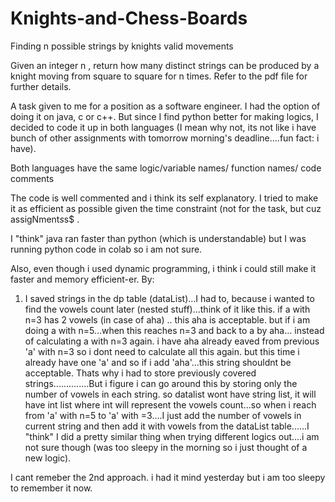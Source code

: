 # Knights-and-Chess-Boards
Finding n possible strings by knights valid movements

Given an integer n , return how many distinct strings can be produced by a knight moving from
square to square for n times. Refer to the pdf file for further details.

A task given to me for a position as a software engineer. I had the option of doing it on java, c or c++. But since I find python better for making logics, I decided to code it up in both languages (I mean why not, its not like i have bunch of other assignments with tomorrow morning's deadline....fun fact: i have). 

Both languages have the same logic/variable names/ function names/ code comments


The code is well commented and i think its self explanatory.
I tried to make it as efficient as possible given the time constraint (not for the task, but cuz assigNment$s$s$ .

I "think" java ran faster than python (which is understandable) but I was running python code in colab so i am not sure.

Also, even though i used dynamic programming, i think i could still make it faster and memory efficient-er. By:

1) I saved strings in the dp table (dataList)...I had to, because i wanted to find the vowels count later (nested stuff)...think of it like this. if a with n=3 has 2 vowels (in case of aha) .. this aha is acceptable. but if i am doing a with n=5...when this reaches n=3 and back to a by aha... instead of calculating a with n=3 again. i have aha already eaved from previous 'a' with n=3  so i dont need to calculate all this again. but this time i already have one 'a' and so if i add 'aha'...this string shouldnt be acceptable.  Thats why i had to store previously covered strings..............But i figure i can go around this by storing only the number of vowels in each string. so datalist wont have string list, it will have int list where int will represent the vowels count...so when i reach from 'a' with n=5 to 'a' with =3....I just add the number of vowels in current string and then add it with vowels from the dataList table......I "think" I did a pretty similar thing when trying different logics out....i am not sure though (was too sleepy in the morning so i just thought of a new logic).

I cant remeber the 2nd approach. i had it mind yesterday but i am too sleepy to remember it now.
